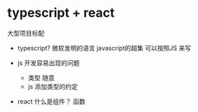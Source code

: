 # typescript + react
大型项目标配

- typescript?
  微软发明的语言
  javascript的超集
  可以按照JS 来写

- js 开发容易出现的问题
  - 类型 随意
  - js 添加类型的约定

- react 什么是组件？
  函数 